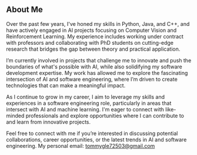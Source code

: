 ## About Me


<!--**TLe1289/TLe1289** is a ✨ _special_ ✨ repository because its `README.md` (this file) appears on your GitHub profile.-->

Over the past few years, I've honed my skills in Python, Java, and C++, and have actively engaged in AI projects focusing on Computer Vision and Reinforcement Learning. My experience includes working under contract with professors and collaborating with PhD students on cutting-edge research that bridges the gap between theory and practical application.

I’m currently involved in projects that challenge me to innovate and push the boundaries of what's possible with AI, while also solidifying my software development expertise. My work has allowed me to explore the fascinating intersection of AI and software engineering, where I’m driven to create technologies that can make a meaningful impact.

As I continue to grow in my career, I aim to leverage my skills and experiences in a software engineering role, particularly in areas that intersect with AI and machine learning. I'm eager to connect with like-minded professionals and explore opportunities where I can contribute to and learn from innovative projects.

Feel free to connect with me if you’re interested in discussing potential collaborations, career opportunities, or the latest trends in AI and software engineering. 
My personal email: tommygle72503@gmail.com

